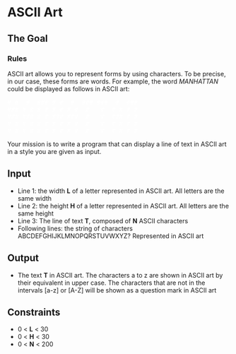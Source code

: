 # ASCII Art

## The Goal

### Rules

ASCII art allows you to represent forms by using characters. To be precise, in
our case, these forms are words. For example, the word _MANHATTAN_ could be
displayed as follows in ASCII art:

<pre style="color:#FFFFFF">
# #  #  ### # #  #  ### ###  #  ###
### # # # # # # # #  #   #  # # # #
### ### # # ### ###  #   #  ### # #
# # # # # # # # # #  #   #  # # # #
# # # # # # # # # #  #   #  # # # #
</pre>

Your mission is to write a program that can display a line of text in ASCII art
in a style you are given as input.

## Input

-   Line 1: the width **L** of a letter represented in ASCII art. All letters
    are the same width
-   Line 2: the height **H** of a letter represented in ASCII art. All letters
    are the same height
-   Line 3: The line of text **T**, composed of **N** ASCII characters
-   Following lines: the string of characters ABCDEFGHIJKLMNOPQRSTUVWXYZ?
    Represented in ASCII art

## Output

-   The text **T** in ASCII art. The characters a to z are shown in ASCII art
    by their equivalent in upper case. The characters that are not in the
    intervals [a-z] or [A-Z] will be shown as a question mark in ASCII art

## Constraints

-   0 &lt; **L** &lt; 30
-   0 &lt; **H** &lt; 30
-   0 &lt; **N** &lt; 200
